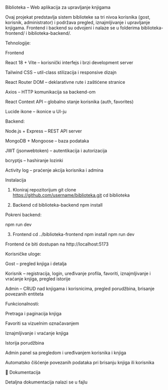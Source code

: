 Biblioteka – Web aplikacija za upravljanje knjigama

Ovaj projekat predstavlja sistem biblioteke sa tri nivoa korisnika (gost, korisnik, administrator) i podržava pregled, iznajmljivanje i upravljanje knjigama.
Frontend i backend su odvojeni i nalaze se u folderima biblioteka-frontend/ i biblioteka-backend/.

Tehnologije:

Frontend

React 18 + Vite – korisnički interfejs i brzi development server

Tailwind CSS – util-class stilizacija i responsive dizajn

React Router DOM – deklarativne rute i zaštićene stranice

Axios – HTTP komunikacija sa backend-om

React Context API – globalno stanje korisnika (auth, favorites)

Lucide ikone – ikonice u UI-ju

Backend:

Node.js + Express – REST API server

MongoDB + Mongoose – baza podataka

JWT (jsonwebtoken) – autentikacija i autorizacija

bcryptjs – hashiranje lozinki

Activity log – praćenje akcija korisnika i admina

Instalacija

1. Kloniraj repozitorijum
git clone https://github.com/username/biblioteka.git
cd biblioteka

2. Backend
cd biblioteka-backend
npm install

Pokreni backend:

npm run dev

3. Frontend
cd ../biblioteka-frontend
npm install
npm run dev


Frontend će biti dostupan na http://localhost:5173


Korisničke uloge:

Gost – pregled knjiga i detalja

Korisnik – registracija, login, uređivanje profila, favoriti, iznajmljivanje i vraćanje knjiga, pregled istorije

Admin – CRUD nad knjigama i korisnicima, pregled porudžbina, brisanje povezanih entiteta


Funkcionalnosti:

Pretraga i paginacija knjiga

Favoriti sa vizuelnim označavanjem

Iznajmljivanje i vraćanje knjiga

Istorija porudžbina

Admin panel sa pregledom i uređivanjem korisnika i knjiga

Automatsko čišćenje povezanih podataka pri brisanju knjiga ili korisnika

📄 Dokumentacija

Detaljna dokumentacija nalazi se u fajlu 
